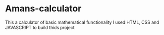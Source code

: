 # Amans-calculator
This a calculator of basic mathematical functionality
I used HTML, CSS and JAVASCRIPT to build thids project
